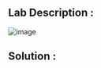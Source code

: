 ## Lab Description :

![image](https://github.com/ananthan05/Portswigger_labs/assets/140697378/adbe7e52-2619-46a6-bee1-15175e33c180)

## Solution :
